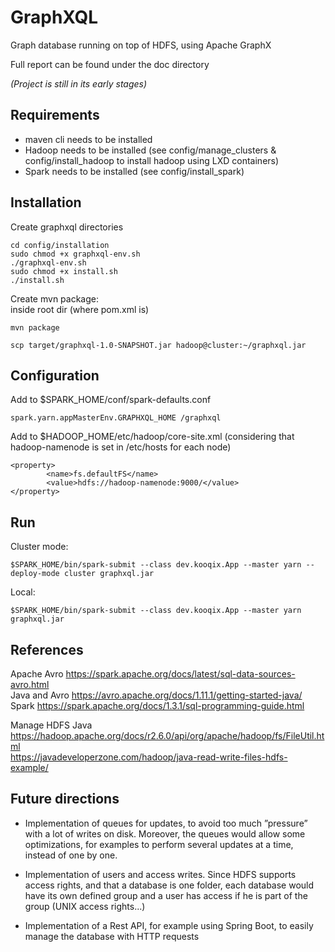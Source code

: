 # GraphXQL

Graph database running on top of HDFS, using Apache GraphX

Full report can be found under the doc directory

_(Project is still in its early stages)_

## Requirements

-   maven cli needs to be installed
-   Hadoop needs to be installed (see config/manage_clusters & config/install_hadoop to install hadoop using LXD containers)
-   Spark needs to be installed (see config/install_spark)

## Installation

Create graphxql directories

    cd config/installation
    sudo chmod +x graphxql-env.sh
    ./graphxql-env.sh
    sudo chmod +x install.sh
    ./install.sh

Create mvn package: \
inside root dir (where pom.xml is)

    mvn package

    scp target/graphxql-1.0-SNAPSHOT.jar hadoop@cluster:~/graphxql.jar

## Configuration

Add to $SPARK_HOME/conf/spark-defaults.conf

    spark.yarn.appMasterEnv.GRAPHXQL_HOME /graphxql

Add to $HADOOP_HOME/etc/hadoop/core-site.xml (considering that hadoop-namenode is set in /etc/hosts for each node)

    <property>
    		<name>fs.defaultFS</name>
    		<value>hdfs://hadoop-namenode:9000/</value>
    </property>

## Run

Cluster mode:

    $SPARK_HOME/bin/spark-submit --class dev.kooqix.App --master yarn --deploy-mode cluster graphxql.jar

Local:

    $SPARK_HOME/bin/spark-submit --class dev.kooqix.App --master yarn graphxql.jar

## References

Apache Avro https://spark.apache.org/docs/latest/sql-data-sources-avro.html \
Java and Avro https://avro.apache.org/docs/1.11.1/getting-started-java/ \
Spark https://spark.apache.org/docs/1.3.1/sql-programming-guide.html

Manage HDFS Java \
https://hadoop.apache.org/docs/r2.6.0/api/org/apache/hadoop/fs/FileUtil.html \
https://javadeveloperzone.com/hadoop/java-read-write-files-hdfs-example/

## Future directions

-   Implementation of queues for updates, to avoid too much ”pressure” with a lot of writes on disk. Moreover, the queues would allow some optimizations, for examples to perform several updates at a time, instead of one by one.

-   Implementation of users and access writes. Since HDFS supports access rights, and that a database is one folder, each database would have its own defined group and a user has access if he is part of the group (UNIX access rights...)

-   Implementation of a Rest API, for example using Spring Boot, to easily manage the database with HTTP requests
